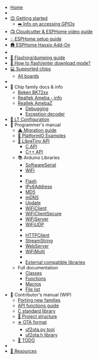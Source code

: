* [Home](README.md)
* [](SUMMARY.md)
* [😊 Getting started](docs/getting-started/README.md)
	* [➡️ Info on accessing GPIOs](docs/getting-started/gpio.md)
* [📺 Cloudcutter & ESPHome video guide](https://www.youtube.com/watch?v=sSj8f-HCHQ0)
* [💡 ESPHome setup guide](docs/projects/esphome.md)
* [🛖 ESPHome Hassio Add-On](https://github.com/libretiny-eu/esphome-hass-addon/pkgs/container/libretiny-esphome-hassio)
* [](SUMMARY.md)
* [📲 Flashing/dumping guide](docs/flashing/)
* [🔌 How to flash/enter download mode?](docs/platform/)
* [💻 Supported chips](docs/status/supported.md)
	* [All boards](boards/)
* [](SUMMARY.md)
* 🍪 Chip family docs & info
	* [Beken BK72xx](docs/platform/beken-72xx/README.md)
	* [Realtek Ameba - info](docs/platform/realtek-amb/README.md)
	* [Realtek AmebaZ](docs/platform/realtek-ambz/README.md)
		* [Debugging](docs/platform/realtek-ambz/debugging.md)
		* [Exception decoder](docs/platform/realtek-ambz/exception-decoder.md)
* [🔧 LT Configuration](docs/dev/config.md)
* 🧑 Programmer's manual
	* [⚠️ Migration guide](docs/dev/migration_v1.0.0.md)
	* [🔋 PlatformIO Examples](examples/)
	* [📖 LibreTiny API](docs/dev/lt-api.md)
		* [C API](ltapi/dir_c7e317b16142bccc961a83c0babf0065.md)
		* [C++ API](ltapi/dir_930634efd5dc4a957bbb6e685a3ccda1.md)
	* 📚 Arduino Libraries
		* [SoftwareSerial](ltapi/class_software_serial.md)
		* [WiFi](ltapi/class_wi_fi_class.md)
		* [](SUMMARY.md)
		* [Flash](ltapi/class_flash_class.md)
		* [IPv6Address](ltapi/classarduino_1_1_i_pv6_address.md)
		* [MD5](ltapi/libraries_2common_2_m_d5_2_m_d5_8h.md)
		* [mDNS](ltapi/classm_d_n_s.md)
		* [Update](ltapi/class_update_class.md)
		* [WiFiClient](ltapi/class_i_wi_fi_client.md)
		* [WiFiClientSecure](ltapi/class_i_wi_fi_client_secure.md)
		* [WiFiServer](ltapi/class_i_wi_fi_server.md)
		* [WiFiUDP](ltapi/class_i_wi_fi_u_d_p.md)
		* [](SUMMARY.md)
		* [HTTPClient](ltapi/class_h_t_t_p_client.md)
		* [StreamString](ltapi/class_stream_string.md)
		* [WebServer](ltapi/class_web_server.md)
		* [WiFiMulti](ltapi/class_wi_fi_multi.md)
		* [](SUMMARY.md)
		* [External compatible libraries](docs/dev/libs-3rd-party.md)
	* Full documentation
		* [Classes](ltapi/classes.md)
		* [Functions](ltapi/functions.md)
		* [Macros](ltapi/macros.md)
		* [File list](ltapi/files.md)
* 👷 Contributor's manual (WIP)
	* [Porting new families](docs/contrib/porting.md)
	* [API functions guide](docs/contrib/lt-api.md)
	* [C standard library](docs/contrib/stdlib.md)
	* [📁 Project structure](docs/contrib/project-structure.md)
	* [✈️ OTA format](docs/contrib/ota/README.md)
		* [uf2ota.py tool](docs/contrib/ota/uf2ota.md)
		* [uf2ota.h library](docs/contrib/ota/library.md)
	* [📓 TODO](docs/TODO.md)
* [](SUMMARY.md)
* [🔗 Resources](docs/resources/)

